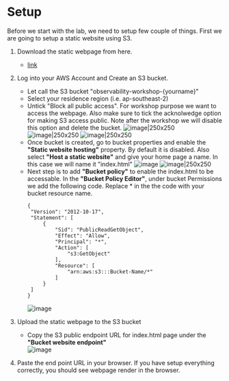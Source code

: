 # Setup

Before we start with the lab, we need to setup few couple of things. First we are going to setup a static website using S3.
1. Download the static webpage from here.
   - [link](https://github.com/hseera/aws-observability-workshop/blob/main/common/static-heartbeat-canary/index.html)
2. Log into your AWS Account and Create an S3 bucket. 
   - Let call the S3 bucket "observability-workshop-{yourname}"
   - Select your residence region (i.e. ap-southeast-2)
   - Untick "Block all public access". For workshop purpose we want to access the webpage. Also make sure to tick the acknolwedge option for making S3 access public.  Note after the workshop we will disable this option and delete the bucket.
      ![image|250x250](https://user-images.githubusercontent.com/59352356/211769377-bb725844-487b-4f7d-84ba-7ea660425822.png)
      ![image|250x250](https://user-images.githubusercontent.com/59352356/211769499-b78b80fa-dbd8-4e33-bbba-7dbe1745c20c.png)
      ![image|250x250](https://user-images.githubusercontent.com/59352356/211769811-01e15772-d27e-4984-a321-77b70d386fe5.png)
   - Once bucket is created, go to bucket properties and enable the **"Static website hosting"** property. By default it is disabled. Also select **"Host a static website"** and give your home page a name. In this case we will name it "index.html"
      ![image](https://user-images.githubusercontent.com/59352356/211771765-24f9dabb-d0ca-492a-bc08-44ae823039fd.png)
      ![image|250x250](https://user-images.githubusercontent.com/59352356/211771960-5ecf352b-6143-49c7-b48a-40718d1b35ff.png)
   - Next step is to add **"Bucket policy"** to enable the index.html to be accessable. In the **"Bucket Policy Editor"**, under bucket Permissions we add the following code. Replace * in the the code with your bucket resource name.
      ```
      {
       "Version": "2012-10-17",
       "Statement": [
           {
               "Sid": "PublicReadGetObject",
               "Effect": "Allow",
               "Principal": "*",
               "Action": [
                   "s3:GetObject"
               ],
               "Resource": [
                   "arn:aws:s3:::Bucket-Name/*"
               ]
           }
       ]
      }
      ```
      ![image](https://user-images.githubusercontent.com/59352356/211775465-b72dc80d-0093-4c28-ac18-c4dfc32e30cc.png)


3. Upload the static webpage to the S3 bucket
   - Copy the S3 public endpoint URL for index.html page under the **"Bucket website endpoint"**   
      ![image](https://user-images.githubusercontent.com/59352356/211775819-402f5873-3d7b-4ee5-8de9-14568cd9ae28.png)

4. Paste the end point URL in your browser. If you have setup everything correctly, you should see webpage render in the browser.
